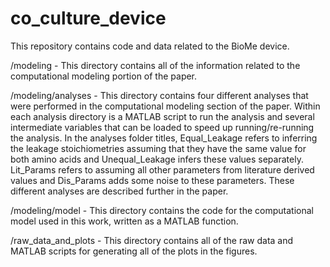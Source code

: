 # co_culture_device
This repository contains code and data related to the BioMe device.


/modeling - This directory contains all of the information related to the computational modeling portion of the paper.

/modeling/analyses - This directory contains four different analyses that were performed in the computational modeling section of the paper. Within each analysis directory is a MATLAB script to run the analysis and several intermediate variables that can be loaded to speed up running/re-running the analysis. In the analyses folder titles, Equal_Leakage refers to inferring the leakage stoichiometries assuming that they have the same value for both amino acids and Unequal_Leakage infers these values separately. Lit_Params refers to assuming all other parameters from literature derived values and Dis_Params adds some noise to these parameters. These different analyses are described further in the paper.

/modeling/model - This directory contains the code for the computational model used in this work, written as a MATLAB function.

/raw_data_and_plots - This directory contains all of the raw data and MATLAB scripts for generating all of the plots in the figures.
